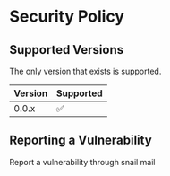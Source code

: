 # Security Policy

## Supported Versions

The only version that exists is supported.

| Version | Supported          |
| ------- | ------------------ |
| 0.0.x   | :white_check_mark: |

## Reporting a Vulnerability

Report a vulnerability through snail mail
